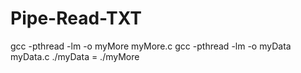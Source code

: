 # Pipe-Read-TXT
gcc -pthread -lm -o myMore myMore.c
gcc -pthread -lm -o myData myData.c
./myData = ./myMore

